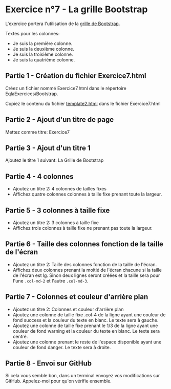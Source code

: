 # Exercice n°7 - La grille Bootstrap
L'exercice portera l'utilisation de la [grille de Bootstrap](/Theorie/README.md#xi-la-grille-bootstrap).

Textes pour les colonnes:
- Je suis la première colonne.
- Je suis la deuxième colonne.
- Je suis la troisième colonne.
- Je suis la quatrième colonne.

## Partie 1 - Création du fichier Exercice7.html
Créez un fichier nommé Exercice7.html dans le répertoire EqlaExercices\Bootstrap.  

Copiez le contenu du fichier [template2.html](/Exercices/Templates/template2.html?raw=1) dans le fichier Exercice7.html
## Partie 2 - Ajout d'un titre de page
Mettez comme titre: Exercice7

## Partie 3 - Ajout d'un titre 1
Ajoutez le titre 1 suivant: La Grille de Bootstrap

## Partie 4 - 4 colonnes
- Ajoutez un titre 2: 4 colonnes de tailles fixes
- Affichez quatre colonnes colonnes à taille fixe prenant toute la largeur.

## Partie 5 - 3 colonnes à taille fixe
- Ajoutez un titre 2: 3 colonnes à taille fixe
- Affichez trois colonnes à taille fixe ne prenant pas toute la largeur.

## Partie 6 - Taille des colonnes fonction de la taille de l'écran
- Ajoutez un titre 2: Taille des colonnes fonction de la taille de l'écran.
- Affichez deux colonnes prenant la moitié de l'écran chacune si la taille de l'écran est lg. Sinon deux lignes seront créées et la taille sera pour l'une <code>.col-md-2</code> et l'autre <code>.col-md-3</code>.

## Partie 7 - Colonnes et couleur d'arrière plan
- Ajoutez un titre 2: Colonnes et couleur d'arrière plan
- Ajoutez une colonne de taille fixe .col-4 de la ligne ayant une couleur de fond success et la couleur du texte en blanc. Le texte sera à gauche.
- Ajoutez une colonne de taille fixe prenant le 1/3 de la ligne ayant une couleur de fond warning et la couleur du texte en blanc. Le texte sera centré.
- Ajoutez une colonne prenant le reste de l'espace disponible ayant une couleur de fond danger. Le texte sera à droite.

## Partie 8 - Envoi sur GitHub
Si cela vous semble bon, dans un terminal envoyez vos modifications sur GitHub.
Appelez-moi pour qu'on vérifie ensemble.